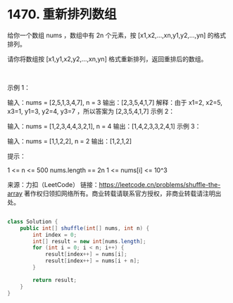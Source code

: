 # 1470. 重新排列数组

给你一个数组 nums ，数组中有 2n 个元素，按 [x1,x2,...,xn,y1,y2,...,yn] 的格式排列。

请你将数组按 [x1,y1,x2,y2,...,xn,yn] 格式重新排列，返回重排后的数组。

 

示例 1：

输入：nums = [2,5,1,3,4,7], n = 3
输出：[2,3,5,4,1,7] 
解释：由于 x1=2, x2=5, x3=1, y1=3, y2=4, y3=7 ，所以答案为 [2,3,5,4,1,7]
示例 2：

输入：nums = [1,2,3,4,4,3,2,1], n = 4
输出：[1,4,2,3,3,2,4,1]
示例 3：

输入：nums = [1,1,2,2], n = 2
输出：[1,2,1,2]
 

提示：

1 <= n <= 500
nums.length == 2n
1 <= nums[i] <= 10^3

来源：力扣（LeetCode）
链接：https://leetcode.cn/problems/shuffle-the-array
著作权归领扣网络所有。商业转载请联系官方授权，非商业转载请注明出处。



```java

class Solution {
    public int[] shuffle(int[] nums, int n) {
        int index = 0;
        int[] result = new int[nums.length];
        for (int i = 0; i < n; i++) {
            result[index++] = nums[i];
            result[index++] = nums[i + n];
        }

        return result;
    }
}

```
